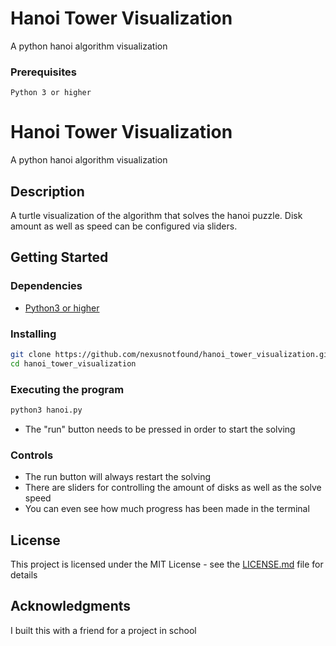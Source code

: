 # Hanoi Tower Visualization
A python hanoi algorithm visualization

### Prerequisites

```
Python 3 or higher
```

# Hanoi Tower Visualization

A python hanoi algorithm visualization

## Description

A turtle visualization of the algorithm that solves the hanoi puzzle.
Disk amount as well as speed can be configured via sliders.

## Getting Started

### Dependencies

* [Python3 or higher](https://www.python.org/downloads/)

### Installing
```bash
git clone https://github.com/nexusnotfound/hanoi_tower_visualization.git
cd hanoi_tower_visualization
```

### Executing the program

```bash
python3 hanoi.py
```
* The "run" button needs to be pressed in order to start the solving

### Controls

* The run button will always restart the solving
* There are sliders for controlling the amount of disks as well as the solve speed
* You can even see how much progress has been made in the terminal

## License

This project is licensed under the MIT License - see the [LICENSE.md](LICENSE) file for details

## Acknowledgments

I built this with a friend for a project in school
